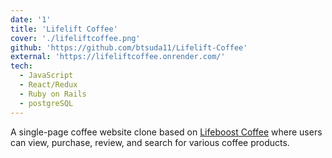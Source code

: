 ```yaml
---
date: '1'
title: 'Lifelift Coffee'
cover: './lifeliftcoffee.png'
github: 'https://github.com/btsuda11/Lifelift-Coffee'
external: 'https://lifeliftcoffee.onrender.com/'
tech:
  - JavaScript
  - React/Redux
  - Ruby on Rails
  - postgreSQL
---
```


A single-page coffee website clone based on <a href='https://lifeboostcoffee.com/'>Lifeboost Coffee</a> where users can view, purchase, review, and search for various coffee products.
